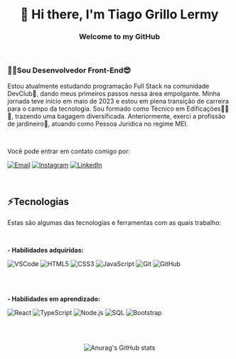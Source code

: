 <h1 align="center">👋 Hi there, I'm Tiago Grillo Lermy</h1>

<h3 align="center">Welcome to my GitHub</h3>
<br>
<div>
<h3>👨‍💻Sou Desenvolvedor Front-End😎</h3>

<p align="justify">
  
Estou atualmente estudando programação Full Stack na comunidade DevClub🥑, dando meus primeiros passos nessa área empolgante. Minha jornada teve início em maio de 2023 e estou em plena transição de carreira para o campo da tecnologia. Sou formado como Técnico em Edificações🔨📐🏢, trazendo uma bagagem diversificada. Anteriormente, exerci a profissão de jardineiro🌱, atuando como Pessoa Jurídica no regime MEI.

</p>
<br>
<p>
Você pode entrar em contato comigo por:
  
[![Email](https://img.shields.io/badge/Email-tlermy@gmail.com-blue?style=flat-square)](mailto:tlermy@gmail.com)
[![Instagram](https://img.shields.io/badge/Instagram-Follow-ff69b4?style=flat-square&logo=instagram&logoColor=white)](https://www.instagram.com/tiagogrillolermy/)
[![LinkedIn](https://img.shields.io/badge/LinkedIn-Connect-blue?style=flat-square&logo=linkedin&logoColor=white)](https://www.linkedin.com/in/tiago-grillo-lermy/)
 
</p>
<br>
</div>
<div>
<h2>⚡Tecnologias</h2>
<p>Estas são algumas das tecnologias e ferramentas com as quais trabalho:</p>
<br>
  <p>
<b>- Habilidades adquiridas:</b>
  </p>
 
![VSCode](https://img.shields.io/badge/-VSCode-007ACC?style=flat-square&logo=visual-studio-code&logoColor=white)
![HTML5](https://img.shields.io/badge/-HTML5-E34F26?style=flat-square&logo=html5&logoColor=white)
![CSS3](https://img.shields.io/badge/-CSS3-1572B6?style=flat-square&logo=css3)
![JavaScript](https://img.shields.io/badge/-JavaScript-black?style=flat-square&logo=javascript)
![Git](https://img.shields.io/badge/-Git-black?style=flat-square&logo=git)
![GitHub](https://img.shields.io/badge/-GitHub-181717?style=flat-square&logo=github)

<br>
<br>
 <p>
<b>- Habilidades em aprendizado:</b>
</p>

![React](https://img.shields.io/badge/-React-61DAFB?style=flat-square&logo=react&logoColor=white)
![TypeScript](https://img.shields.io/badge/-TypeScript-3178C6?style=flat-square&logo=typescript&logoColor=white)
![Node.js](https://img.shields.io/badge/-Node.js-339933?style=flat-square&logo=node.js&logoColor=white)
![SQL](https://img.shields.io/badge/-SQL-CC2927?style=flat-square&logo=microsoft-sql-server&logoColor=white)
![Bootstrap](https://img.shields.io/badge/-Bootstrap-563D7C?style=flat-square&logo=bootstrap)

<br>
<br>
</div>
<div align="center">
  
 ![Anurag's GitHub stats](https://github-readme-stats.vercel.app/api?username=TiagoGrilloLermy&hide=contribs,prs)

</div>

